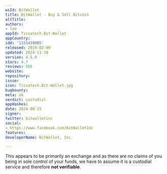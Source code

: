 ```yaml
---
wsId: BitWallet
title: BitWallet - Buy & Sell Bitcoin
altTitle: 
authors:
- leo
appId: Tissatech.Bit-Wallet
appCountry: 
idd: '1331439005'
released: 2019-02-09
updated: 2024-11-30
version: 4.5.0
stars: 4.7
reviews: 565
website: 
repository: 
issue: 
icon: Tissatech.Bit-Wallet.jpg
bugbounty: 
meta: ok
verdict: custodial
appHashes: 
date: 2024-08-15
signer: 
twitter: bitwalletinc
social:
- https://www.facebook.com/BitWalletInc
features: 
developerName: BitWallet, Inc.

---
```


This appears to be primarily an exchange and as there are no claims of you being
in sole control of your funds, we have to assume it is a custodial service and
therefore **not verifiable**.
